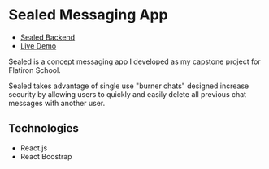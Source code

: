 # Sealed Messaging App 

* [Sealed Backend](https://github.com/austinoso/capstone-messaging-api)
* [Live Demo](https://sealed-client.herokuapp.com/)

Sealed is a concept messaging app I developed as my capstone project for Flatiron School.

Sealed takes advantage of single use "burner chats" designed increase security by allowing users to quickly and easily delete all previous chat messages with another user. 

## Technologies
* React.js
* React Boostrap
